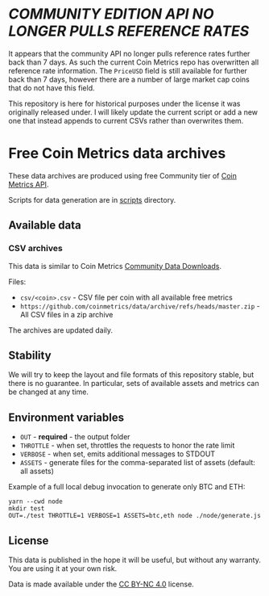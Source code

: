 # _*COMMUNITY EDITION API NO LONGER PULLS REFERENCE RATES*_

It appears that the community API no longer pulls reference rates further back than 7 days. As such the current Coin Metrics repo has overwritten all reference rate information. The `PriceUSD` field is still available for further back than 7 days, however there are a number of large market cap coins that do not have this field. 

This repository is here for historical purposes under the license it was originally released under. I will likely update the current script or add a new one that instead appends to current CSVs rather than overwrites them.

# Free Coin Metrics data archives

These data archives are produced using free Community tier of [Coin Metrics API](https://docs.coinmetrics.io/api).

Scripts for data generation are in [scripts](node) directory.

## Available data

### CSV archives

This data is similar to Coin Metrics [Community Data Downloads](https://coinmetrics.io/community-network-data/).

Files:

* `csv/<coin>.csv` - CSV file per coin with all available free metrics
* `https://github.com/coinmetrics/data/archive/refs/heads/master.zip` - All CSV files in a zip archive

The archives are updated daily.

## Stability

We will try to keep the layout and file formats of this repository stable, but there is no guarantee. In particular, sets of available assets and metrics can be changed at any time.

## Environment variables

- `OUT` - **required** - the output folder
- `THROTTLE` - when set, throttles the requests to honor the rate limit
- `VERBOSE` - when set, emits additional messages to STDOUT
- `ASSETS` - generate files for the comma-separated list of assets (default: all assets)

Example of a full local debug invocation to generate only BTC and ETH:

```shell
yarn --cwd node
mkdir test
OUT=./test THROTTLE=1 VERBOSE=1 ASSETS=btc,eth node ./node/generate.js
```

## License

This data is published in the hope it will be useful, but without any warranty. You are using it at your own risk.

Data is made available under the [CC BY-NC 4.0](https://creativecommons.org/licenses/by-nc/4.0/) license.
